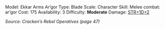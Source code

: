 
Model: Ekkar Arms Ar’gor
Type: Blade
Scale: Character
Skill: Melee combat: ar’gor
Cost: 175
Availability: 3
Difficulty: **Moderate**
Damage: <u>STR+1D+2</u>

*Source: Cracken’s Rebel Operatives (page 47)*